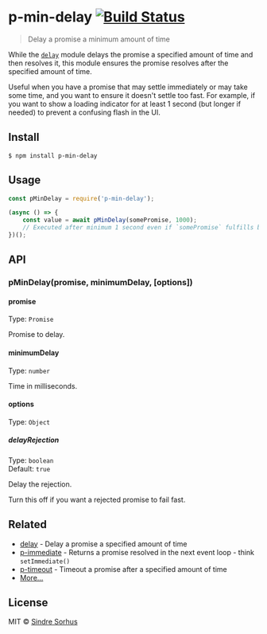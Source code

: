 # p-min-delay [![Build Status](https://travis-ci.org/sindresorhus/p-min-delay.svg?branch=master)](https://travis-ci.org/sindresorhus/p-min-delay)

> Delay a promise a minimum amount of time

While the [`delay`](https://github.com/sindresorhus/delay) module delays the promise a specified amount of time and then resolves it, this module ensures the promise resolves after the specified amount of time.

Useful when you have a promise that may settle immediately or may take some time, and you want to ensure it doesn't settle too fast. For example, if you want to show a loading indicator for at least 1 second (but longer if needed) to prevent a confusing flash in the UI.


## Install

```
$ npm install p-min-delay
```


## Usage

```js
const pMinDelay = require('p-min-delay');

(async () => {
	const value = await pMinDelay(somePromise, 1000);
	// Executed after minimum 1 second even if `somePromise` fulfills before that
})();
```


## API

### pMinDelay(promise, minimumDelay, [options])

#### promise

Type: `Promise`

Promise to delay.

#### minimumDelay

Type: `number`

Time in milliseconds.

#### options

Type: `Object`

##### delayRejection

Type: `boolean`<br>
Default: `true`

Delay the rejection.

Turn this off if you want a rejected promise to fail fast.


## Related

- [delay](https://github.com/sindresorhus/delay) - Delay a promise a specified amount of time
- [p-immediate](https://github.com/sindresorhus/p-immediate) - Returns a promise resolved in the next event loop - think `setImmediate()`
- [p-timeout](https://github.com/sindresorhus/p-timeout) - Timeout a promise after a specified amount of time
- [More…](https://github.com/sindresorhus/promise-fun)


## License

MIT © [Sindre Sorhus](https://sindresorhus.com)
